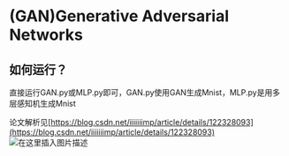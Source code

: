 # (GAN)Generative Adversarial Networks
## 如何运行？
直接运行GAN.py或MLP.py即可，GAN.py使用GAN生成Mnist，MLP.py是用多层感知机生成Mnist

论文解析见[https://blog.csdn.net/iiiiiiimp/article/details/122328093](https://blog.csdn.net/iiiiiiimp/article/details/122328093)
![在这里插入图片描述](https://img-blog.csdnimg.cn/a78e3192c1e14a6ebed64d639fc69228.png?x-oss-process=image/watermark,type_d3F5LXplbmhlaQ,shadow_50,text_Q1NETiBAaWlpaWlpaW1w,size_20,color_FFFFFF,t_70,g_se,x_16)
